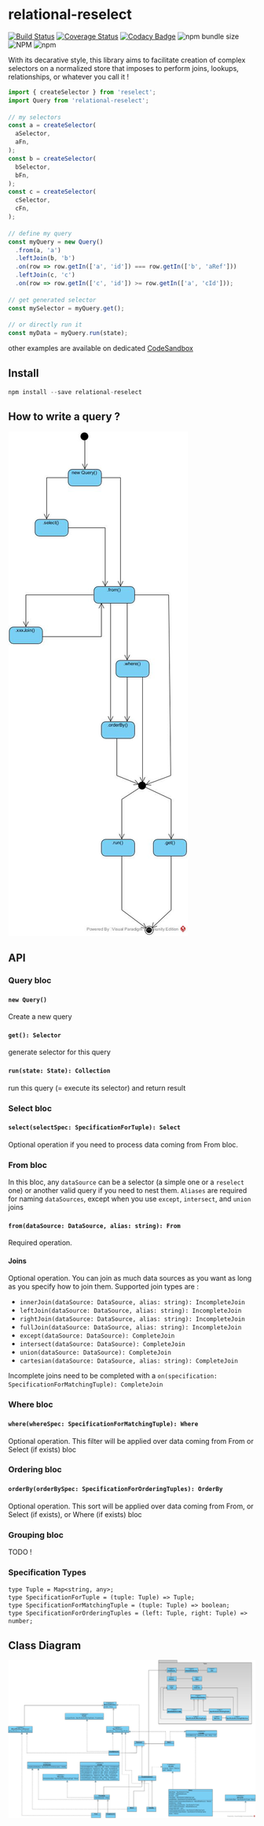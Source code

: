# relational-reselect

[![Build Status](https://travis-ci.org/liitfr/relational-reselect.svg?branch=master)](https://travis-ci.org/liitfr/relational-reselect)
[![Coverage Status](https://coveralls.io/repos/github/liitfr/relational-reselect/badge.svg?branch=master)](https://coveralls.io/github/liitfr/relational-reselect?branch=master)
[![Codacy Badge](https://api.codacy.com/project/badge/Grade/7112f798a4e247c78d531d54a7468837)](https://app.codacy.com/app/liitfr/relational-reselect?utm_source=github.com&utm_medium=referral&utm_content=liitfr/relational-reselect&utm_campaign=Badge_Grade_Dashboard)
![npm bundle size](https://img.shields.io/bundlephobia/min/relational-reselect.svg)
![NPM](https://img.shields.io/npm/l/relational-reselect.svg)
![npm](https://img.shields.io/npm/v/relational-reselect.svg)

With its decarative style, this library aims to facilitate creation of complex selectors on a normalized store that imposes to perform joins, lookups, relationships, or whatever you call it !

```js
import { createSelector } from 'reselect';
import Query from 'relational-reselect';

// my selectors
const a = createSelector(
  aSelector,
  aFn,
);
const b = createSelector(
  bSelector,
  bFn,
);
const c = createSelector(
  cSelector,
  cFn,
);

// define my query
const myQuery = new Query()
  .from(a, 'a')
  .leftJoin(b, 'b')
  .on(row => row.getIn(['a', 'id']) === row.getIn(['b', 'aRef']))
  .leftJoin(c, 'c')
  .on(row => row.getIn(['c', 'id']) >= row.getIn(['a', 'cId']));

// get generated selector
const mySelector = myQuery.get();

// or directly run it
const myData = myQuery.run(state);
```

other examples are available on dedicated [CodeSandbox](https://codesandbox.io/s/427q264yv0)

## Install

```js
npm install --save relational-reselect
```

## How to write a query ?

![State Machine diagram](./docs/state.jpg?raw=true 'State Machine diagram')

## API

### Query bloc

#### `new Query()`

Create a new query

#### `get(): Selector`

generate selector for this query

#### `run(state: State): Collection`

run this query (= execute its selector) and return result

### Select bloc

#### `select(selectSpec: SpecificationForTuple): Select`

Optional operation if you need to process data coming from From bloc.

### From bloc

In this bloc, any `dataSource` can be a selector (a simple one or a `reselect` one) or another valid query if you need to nest them.
`Aliases` are required for naming `dataSources`, except when you use `except`, `intersect`, and `union` joins

#### `from(dataSource: DataSource, alias: string): From`

Required operation.

#### Joins

Optional operation. You can join as much data sources as you want as long as you specify how to join them.
Supported join types are :

- `innerJoin(dataSource: DataSource, alias: string): IncompleteJoin`
- `leftJoin(dataSource: DataSource, alias: string): IncompleteJoin`
- `rightJoin(dataSource: DataSource, alias: string): IncompleteJoin`
- `fullJoin(dataSource: DataSource, alias: string): IncompleteJoin`
- `except(dataSource: DataSource): CompleteJoin`
- `intersect(dataSource: DataSource): CompleteJoin`
- `union(dataSource: DataSource): CompleteJoin`
- `cartesian(dataSource: DataSource, alias: string): CompleteJoin`

Incomplete joins need to be completed with a `on(specification: SpecificationForMatchingTuple): CompleteJoin`

### Where bloc

#### `where(whereSpec: SpecificationForMatchingTuple): Where`

Optional operation. This filter will be applied over data coming from From or Select (if exists) bloc

### Ordering bloc

#### `orderBy(orderBySpec: SpecificationForOrderingTuples): OrderBy`

Optional operation. This sort will be applied over data coming from From, or Select (if exists), or Where (if exists) bloc

### Grouping bloc

TODO !

### Specification Types

```
type Tuple = Map<string, any>;
type SpecificationForTuple = (tuple: Tuple) => Tuple;
type SpecificationForMatchingTuple = (tuple: Tuple) => boolean;
type SpecificationForOrderingTuples = (left: Tuple, right: Tuple) => number;
```

## Class Diagram

![Class diagram](./docs/class.jpg?raw=true 'Class diagram')
